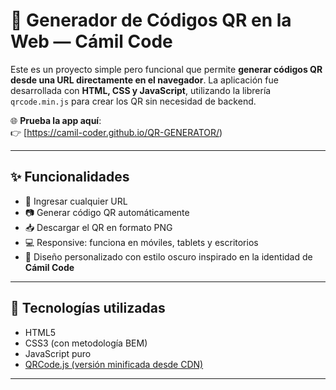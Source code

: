 # 🔳 Generador de Códigos QR en la Web — Cámil Code

Este es un proyecto simple pero funcional que permite **generar códigos QR desde una URL directamente en el navegador**. La aplicación fue desarrollada con **HTML, CSS y JavaScript**, utilizando la librería `qrcode.min.js` para crear los QR sin necesidad de backend.

🌐 **Prueba la app aquí**:  
👉 [https://camil-coder.github.io/QR-GENERATOR/)

---

## ✨ Funcionalidades

- 📝 Ingresar cualquier URL
- 📷 Generar código QR automáticamente
- 📥 Descargar el QR en formato PNG
- 💻 Responsive: funciona en móviles, tablets y escritorios
- 🎨 Diseño personalizado con estilo oscuro inspirado en la identidad de **Cámil Code**

---

## 🧠 Tecnologías utilizadas

- HTML5
- CSS3 (con metodología BEM)
- JavaScript puro
- [QRCode.js (versión minificada desde CDN)](https://github.com/soldair/node-qrcode)

---
